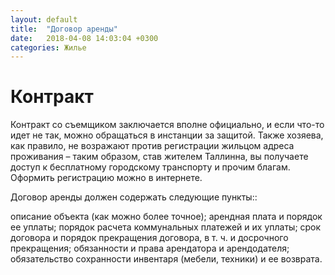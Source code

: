 ```yaml
---
layout: default
title:  "Договор аренды"
date:   2018-04-08 14:03:04 +0300
categories: Жилье
---
```

# Контракт

Контракт со съемщиком заключается вполне официально, и если что-то идет не так, можно обращаться в инстанции за защитой. Также хозяева, как правило, не возражают против регистрации жильцом адреса проживания – таким образом, став жителем Таллинна, вы получаете доступ к бесплатному городскому транспорту и прочим благам. Оформить регистрацию можно в интернете.



Договор аренды должен содержать следующие пункты::

описание объекта (как можно более точное);
арендная плата и порядок ее уплаты;
порядок расчета коммунальных платежей и их уплаты;
срок договора и порядок прекращения договора, в т. ч. и досрочного прекращения;
обязанности и права арендатора и арендодателя;
обязательство сохранности инвентаря (мебели, техники) и ее возврата.
